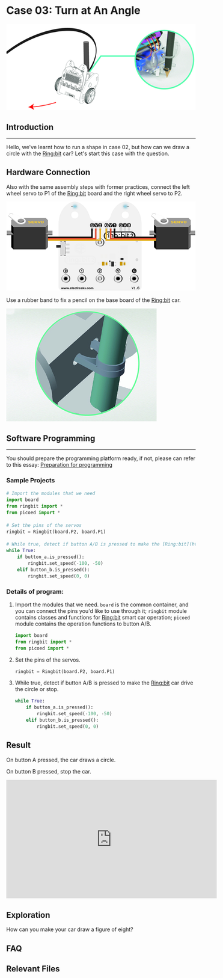 # Case 03: Turn at An Angle

![](./images/case03.png)

## Introduction
---

Hello, we've learnt how to run a shape in case 02, but how can we draw a circle with the [Ring:bit](https://shop.elecfreaks.com/products/elecfreaks-pico-ed-ring-bit-v2-car-kit-with-pico-ed-board?_pos=2&_sid=18032a345&_ss=r) car? Let's start this case with the question. 

## Hardware Connection

Also with the same assembly steps with former practices, connect the left wheel servo to P1 of the [Ring:bit](https://shop.elecfreaks.com/products/elecfreaks-pico-ed-ring-bit-v2-car-kit-with-pico-ed-board?_pos=2&_sid=18032a345&_ss=r) board and the right wheel servo to P2.

![](./images/case.png)

Use a rubber band to fix a pencil on the base board of the [Ring:bit](https://shop.elecfreaks.com/products/elecfreaks-pico-ed-ring-bit-v2-car-kit-with-pico-ed-board?_pos=2&_sid=18032a345&_ss=r) car.

![](./images/case0301.png)

## Software Programming

---

You should prepare the programming platform ready, if not, please can refer to this essay: [Preparation for programming](https://www.elecfreaks.com/learn-en/pico-ed/index.html)

### Sample Projects

```python
# Import the modules that we need
import board
from ringbit import *
from picoed import *

# Set the pins of the servos
ringbit = Ringbit(board.P2, board.P1)

# While true, detect if button A/B is pressed to make the [Ring:bit](https://shop.elecfreaks.com/products/elecfreaks-pico-ed-ring-bit-v2-car-kit-with-pico-ed-board?_pos=2&_sid=18032a345&_ss=r) car drive the circle or stop. 
while True:
    if button_a.is_pressed():
        ringbit.set_speed(-100, -50)
    elif button_b.is_pressed():
        ringbit.set_speed(0, 0)

```

### Details of program:

1. Import the modules that we need. `board` is the common container, and you can connect the pins you'd like to use through it; `ringbit` module contains classes and functions for [Ring:bit](https://shop.elecfreaks.com/products/elecfreaks-pico-ed-ring-bit-v2-car-kit-with-pico-ed-board?_pos=2&_sid=18032a345&_ss=r) smart car operation;  `picoed` module contains the operation functions to button A/B. 

   ```python
   import board
   from ringbit import *
   from picoed import *
   ```

2. Set the pins of the servos.

   ```python
   ringbit = Ringbit(board.P2, board.P1)
   ```

3. While true, detect if button A/B is pressed to make the [Ring:bit](https://shop.elecfreaks.com/products/elecfreaks-pico-ed-ring-bit-v2-car-kit-with-pico-ed-board?_pos=2&_sid=18032a345&_ss=r) car drive the circle or stop. 

   ```python
   while True:
       if button_a.is_pressed():
           ringbit.set_speed(-100, -50)
       elif button_b.is_pressed():
           ringbit.set_speed(0, 0)
   ```

   

## Result

On button A pressed, the car draws a circle.

On button B pressed, stop the car.

<iframe width="560" height="315" src="https://www.youtube.com/embed/fEO9EPXERHM" title="YouTube video player" frameborder="0" allow="accelerometer; autoplay; clipboard-write; encrypted-media; gyroscope; picture-in-picture" allowfullscreen></iframe>

## Exploration

How can you make your car draw a figure of eight?

## FAQ

## Relevant Files
